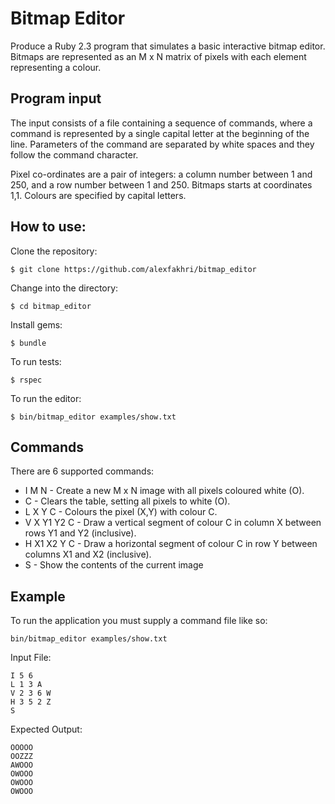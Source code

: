 Bitmap Editor
======
Produce a Ruby 2.3 program that simulates a basic interactive bitmap editor. Bitmaps are represented as an M x N matrix of pixels with each element representing a colour.

Program input
-----

The input consists of a file containing a sequence of commands, where a command is represented by a single capital letter at the beginning of the line. Parameters of the command are separated by white spaces and they follow the command character.

Pixel co-ordinates are a pair of integers: a column number between 1 and 250, and a row number between 1 and 250. Bitmaps starts at coordinates 1,1. Colours are specified by capital letters.

How to use:
----

Clone the repository:
```shell
$ git clone https://github.com/alexfakhri/bitmap_editor
```

Change into the directory:
```shell
$ cd bitmap_editor
```

Install gems:
```shell
$ bundle
```

To run tests:
```shell
$ rspec
```

To run the editor:
```shell
$ bin/bitmap_editor examples/show.txt
```

Commands
-----

There are 6 supported commands:
- I M N - Create a new M x N image with all pixels coloured white (O).
- C - Clears the table, setting all pixels to white (O).
- L X Y C - Colours the pixel (X,Y) with colour C.
- V X Y1 Y2 C - Draw a vertical segment of colour C in column X between rows Y1 and Y2 (inclusive).
- H X1 X2 Y C - Draw a horizontal segment of colour C in row Y between columns X1 and X2 (inclusive).
- S - Show the contents of the current image

Example
----
To run the application you must supply a command file like so:
```
bin/bitmap_editor examples/show.txt
```

Input File:
```
I 5 6
L 1 3 A
V 2 3 6 W
H 3 5 2 Z
S
```

Expected Output:
```
OOOOO
OOZZZ
AWOOO
OWOOO
OWOOO
OWOOO
```
